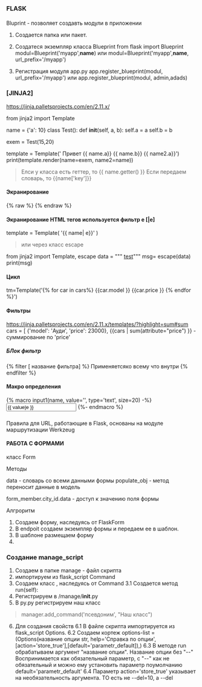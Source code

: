 ### FLASK
####
Bluprint - позволяет создавть модули в приложении

1. Создается папка или пакет.
2. Создатеся экземпляр класса Blueprint
from flask import Blueprint
modul=Blueprint('myapp',__name__)
   или
modul=Blueprint('myapp',__name__, url_prefix='/myapp')   


3. Регистрация модуля 
app.py
app.register_blueprint(modul, url_prefix='/myapp')
или
app.register_blueprint(modul, admin,adads)

### [JINJA2]
https://jinja.palletsprojects.com/en/2.11.x/

from jinja2 import Template

name = {'a': 10}
class Test():
    def __init__(self, a, b):
        self.a = a
        self.b = b

exem = Test(15,20)

template = Template(' Привет {{ name.a}} {{ name.b}} {{ name2.a}}')
print(template.render(name=exem, name2=name))

>Елси у класса есть геттер, то {{ name.getter() }} 
>Если передаем словарь, то {{name['key']}}

#### Экранирование
{% raw %} {% endraw %}

#### Экранирование HTML тегов используется фильтр e [|e]
template = Template( '{{ name| e}}' )
>или через класс escape

from jinja2 import Template, escape
data = """ <a href="">test</a>"""
msg= escape(data)
print(msg)
#### Цикл
tm=Template('{% for car in cars%} {{car.model }} {{car.price }} {% endfor %}')

#### Фильтры 
https://jinja.palletsprojects.com/en/2.11.x/templates/?highlight=sum#sum
cars = [
    {'model': 'Ауди', 'price': 23000},
{{cars | sum(attribute="price") }} - суммирование по 'price'

##### БЛок фильтр
{% filter [ название фильтра] %}
Применяетсяко всему что внутри
{% endfilter %}
#### Макро определения

{% macro input1(name, value='', type='text', size=20) -%}
    <input type="{{ type }}" name="{{ name }}" value="{{ value|e }}" size="{{ size }}">
{%- endmacro %}


### 
Правила для URL, работающие в Flask, основаны на модуле маршрутизации Werkzeug


#### РАБОТА С ФОРМАМИ

класс Form

Методы 

data - словарь со всеми данными формы
populate_obj - метод переносит данные в модель

form_member.city_id.data - доступ к значению поля формы

Алгроритм
1. Создаем форму, наследуясь от FlaskForm
2. В endpoit создаем экземпляр формы и передаем ее в шаблон.
3. В шаблоне размещаем форму
4. 


### Создание manage_script
1. Создаем в папке manage - файл скрипта
2. импортируем из flask_script Command
3. Создаем класс , наследуясь от Command
3.1 Создается метод run(self):
4. Регистрируем в /manage/__init__.py
5. В py.py регистрируем наш класс
>manager.add_command('псевдоним', "Наш класс")
6. Для создания свойств
6.1 В файле скрипта импортируется из flask_script Options.
6.2 Создаем кортеж options-list = (Options(название опции str, help='Справка по опции',[action='store_true'],[default='parametr_default]),)
6.3 В методе run обрабатываем аргумент "название опции". Название опции без "--" Воспринимается как обязательный параметр, c "--" как не обязательный и можно ему установить параметр поумолчанию default='parametr_default'
6.4 Параметр action='store_true' указывает на необязательность аргумента. ТО есть не --del=10, а --del
